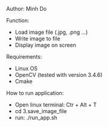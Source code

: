 
Author: Minh Do

Function:
- Load image file (.jpg, .png ...)
- Write image to file
- Display image on screen

Requirements:
- Linux OS
- OpenCV (tested with version 3.4.6)
- Cmake

How to run application:

- Open linux terminal: Ctr + Alt + T 
- cd 3.save_image_file
- run: ./run_app.sh


